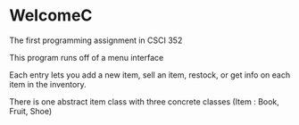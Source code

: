 # WelcomeC
The first programming assignment in CSCI 352

This program runs off of a menu interface

Each entry lets you add a new item, sell an item, restock, or get info on each item in the inventory.

There is one abstract item class with three concrete classes (Item : Book, Fruit, Shoe)
